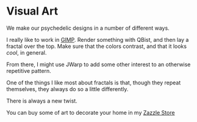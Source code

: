 # Visual Art

We make our psychedelic designs in a number of different ways.

I really like to work in [GIMP](https://gimp.org).  Render something with QBist, and then lay a fractal over the top.  Make sure that the colors contrast, and that it looks *cool*, in general.

From there, I might use JWarp to add some other interest to an otherwise repetitive pattern.

One of the things I like most about fractals is that, though they repeat themselves, they always do so a little differently.

There is always a new twist.

You can buy some of art to decorate your home in my [Zazzle Store](https://zazzle.com/store/fractoscopic)


